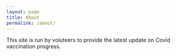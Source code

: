 ```yaml
---
layout: page
title: About
permalink: /about/
---
```


This site is run by voluteers to provide the latest update on Covid vaccination progress.
